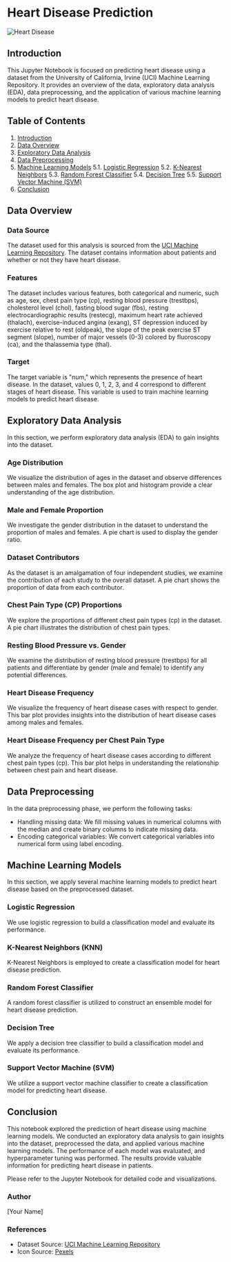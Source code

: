 
# Heart Disease Prediction

![Heart Disease]([https://images.pexels.com/photos/357678/pexels-photo-357678.jpeg?auto=compress&cs=tinysrgb&dpr=2&h=650&w=940](https://www.pexels.com/photo/man-people-woman-office-8460229/))

## Introduction

This Jupyter Notebook is focused on predicting heart disease using a dataset from the University of California, Irvine (UCI) Machine Learning Repository. It provides an overview of the data, exploratory data analysis (EDA), data preprocessing, and the application of various machine learning models to predict heart disease.

## Table of Contents

1. [Introduction](#introduction)
2. [Data Overview](#data-overview)
3. [Exploratory Data Analysis](#exploratory-data-analysis)
4. [Data Preprocessing](#data-preprocessing)
5. [Machine Learning Models](#machine-learning-models)
    5.1. [Logistic Regression](#logistic-regression)
    5.2. [K-Nearest Neighbors](#k-nearest-neighbors)
    5.3. [Random Forest Classifier](#random-forest-classifier)
    5.4. [Decision Tree](#decision-tree)
    5.5. [Support Vector Machine (SVM)](#support-vector-machine-svm)
6. [Conclusion](#conclusion)

## Data Overview

### Data Source

The dataset used for this analysis is sourced from the [UCI Machine Learning Repository](https://archive.ics.uci.edu/ml/datasets/Heart+Disease). The dataset contains information about patients and whether or not they have heart disease.

### Features

The dataset includes various features, both categorical and numeric, such as age, sex, chest pain type (cp), resting blood pressure (trestbps), cholesterol level (chol), fasting blood sugar (fbs), resting electrocardiographic results (restecg), maximum heart rate achieved (thalach), exercise-induced angina (exang), ST depression induced by exercise relative to rest (oldpeak), the slope of the peak exercise ST segment (slope), number of major vessels (0-3) colored by fluoroscopy (ca), and the thalassemia type (thal).

### Target

The target variable is "num," which represents the presence of heart disease. In the dataset, values 0, 1, 2, 3, and 4 correspond to different stages of heart disease. This variable is used to train machine learning models to predict heart disease.

## Exploratory Data Analysis

In this section, we perform exploratory data analysis (EDA) to gain insights into the dataset.

### Age Distribution

We visualize the distribution of ages in the dataset and observe differences between males and females. The box plot and histogram provide a clear understanding of the age distribution.

### Male and Female Proportion

We investigate the gender distribution in the dataset to understand the proportion of males and females. A pie chart is used to display the gender ratio.

### Dataset Contributors

As the dataset is an amalgamation of four independent studies, we examine the contribution of each study to the overall dataset. A pie chart shows the proportion of data from each contributor.

### Chest Pain Type (CP) Proportions

We explore the proportions of different chest pain types (cp) in the dataset. A pie chart illustrates the distribution of chest pain types.

### Resting Blood Pressure vs. Gender

We examine the distribution of resting blood pressure (trestbps) for all patients and differentiate by gender (male and female) to identify any potential differences.

### Heart Disease Frequency

We visualize the frequency of heart disease cases with respect to gender. This bar plot provides insights into the distribution of heart disease cases among males and females.

### Heart Disease Frequency per Chest Pain Type

We analyze the frequency of heart disease cases according to different chest pain types (cp). This bar plot helps in understanding the relationship between chest pain and heart disease.

## Data Preprocessing

In the data preprocessing phase, we perform the following tasks:

- Handling missing data: We fill missing values in numerical columns with the median and create binary columns to indicate missing data.
- Encoding categorical variables: We convert categorical variables into numerical form using label encoding.

## Machine Learning Models

In this section, we apply several machine learning models to predict heart disease based on the preprocessed dataset.

### Logistic Regression

We use logistic regression to build a classification model and evaluate its performance.

### K-Nearest Neighbors (KNN)

K-Nearest Neighbors is employed to create a classification model for heart disease prediction.

### Random Forest Classifier

A random forest classifier is utilized to construct an ensemble model for heart disease prediction.

### Decision Tree

We apply a decision tree classifier to build a classification model and evaluate its performance.

### Support Vector Machine (SVM)

We utilize a support vector machine classifier to create a classification model for predicting heart disease.

## Conclusion

This notebook explored the prediction of heart disease using machine learning models. We conducted an exploratory data analysis to gain insights into the dataset, preprocessed the data, and applied various machine learning models. The performance of each model was evaluated, and hyperparameter tuning was performed. The results provide valuable information for predicting heart disease in patients.

Please refer to the Jupyter Notebook for detailed code and visualizations.

### Author
[Your Name]

### References
- Dataset Source: [UCI Machine Learning Repository](https://archive.ics.uci.edu/ml/datasets/Heart+Disease)
- Icon Source: [Pexels](https://www.pexels.com/photo/people-woman-girl-man-357678/)

